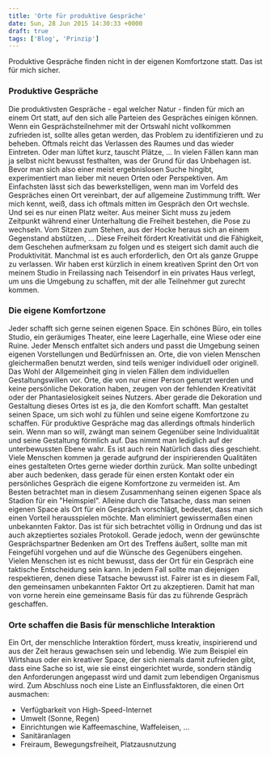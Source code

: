 ```yaml
---
title: 'Orte für produktive Gespräche'
date: Sun, 28 Jun 2015 14:30:33 +0000
draft: true
tags: ['Blog', 'Prinzip']
---
```


Produktive Gespräche finden nicht in der eigenen Komfortzone statt. Das ist für mich sicher.

### Produktive Gespräche

Die produktivsten Gespräche - egal welcher Natur - finden für mich an einem Ort statt, auf den sich alle Parteien des Gespräches einigen können. Wenn ein Gesprächsteilnehmer mit der Ortswahl nicht vollkommen zufrieden ist, sollte alles getan werden, das Problem zu identifizieren und zu beheben. Oftmals reicht das Verlassen des Raumes und das wieder Eintreten. Oder man lüftet kurz, tauscht Plätze, ... In vielen Fällen kann man ja selbst nicht bewusst festhalten, was der Grund für das Unbehagen ist. Bevor man sich also einer meist ergebnislosen Suche hingibt, experimentiert man lieber mit neuen Orten oder Perspektiven. Am Einfachsten lässt sich das bewerkstelligen, wenn man im Vorfeld des Gespräches einen Ort vereinbart, der auf allgemeine Zustimmung trifft. Wer mich kennt, weiß, dass ich oftmals mitten im Gespräch den Ort wechsle. Und sei es nur einen Platz weiter. Aus meiner Sicht muss zu jedem Zeitpunkt während einer Unterhaltung die Freiheit bestehen, die Pose zu wechseln. Vom Sitzen zum Stehen, aus der Hocke heraus sich an einem Gegenstand abstützen, ... Diese Freiheit fördert Kreativität und die Fähigkeit, dem Geschehen aufmerksam zu folgen und es steigert sich damit auch die Produktivität. Manchmal ist es auch erforderlich, den Ort als ganze Gruppe zu verlassen. Wir haben erst kürzlich in einem kreativen Sprint den Ort von meinem Studio in Freilassing nach Teisendorf in ein privates Haus verlegt, um uns die Umgebung zu schaffen, mit der alle Teilnehmer gut zurecht kommen.

### Die eigene Komfortzone

Jeder schafft sich gerne seinen eigenen Space. Ein schönes Büro, ein tolles Studio, ein geräumiges Theater, eine leere Lagerhalle, eine Wiese oder eine Ruine. Jeder Mensch entfaltet sich anders und passt die Umgebung seinen eigenen Vorstellungen und Bedürfnissen an. Orte, die von vielen Menschen gleichermaßen benutzt werden, sind teils weniger individuell oder originell. Das Wohl der Allgemeinheit ging in vielen Fällen dem individuellen Gestaltungswillen vor. Orte, die von nur einer Person genutzt werden und keine persönliche Dekoration haben, zeugen von der fehlenden Kreativität oder der Phantasielosigkeit seines Nutzers. Aber gerade die Dekoration und Gestaltung dieses Ortes ist es ja, die den Komfort schafft. Man gestaltet seinen Space, um sich wohl zu fühlen und seine eigene Komfortzone zu schaffen. Für produktive Gespräche mag das allerdings oftmals hinderlich sein. Wenn man so will, zwängt man seinem Gegenüber seine Individualität und seine Gestaltung förmlich auf. Das nimmt man lediglich auf der unterbewussten Ebene wahr. Es ist auch rein Natürlich dass dies geschieht. Viele Menschen kommen ja gerade aufgrund der inspirierenden Qualitäten eines gestalteten Ortes gerne wieder dorthin zurück. Man sollte unbedingt aber auch bedenken, dass gerade für einen ersten Kontakt oder ein persönliches Gespräch die eigene Komfortzone zu vermeiden ist. Am Besten betrachtet man in diesem Zusammenhang seinen eigenen Space als Stadion für ein "Heimspiel". Alleine durch die Tatsache, dass man seinen eigenen Space als Ort für ein Gespräch vorschlägt, bedeutet, dass man sich einen Vorteil herausspielen möchte. Man eliminiert gewissermaßen einen unbekannten Faktor. Das ist für sich betrachtet völlig in Ordnung und das ist auch akzeptiertes soziales Protokoll. Gerade jedoch, wenn der gewünschte Gesprächspartner Bedenken am Ort des Treffens äußert, sollte man mit Feingefühl vorgehen und auf die Wünsche des Gegenübers eingehen. Vielen Menschen ist es nicht bewusst, dass der Ort für ein Gespräch eine taktische Entscheidung sein kann. In jedem Fall sollte man diejenigen respektieren, denen diese Tatsache bewusst ist. Fairer ist es in diesem Fall, den gemeinsamen unbekannten Faktor Ort zu akzeptieren. Damit hat man von vorne herein eine gemeinsame Basis für das zu führende Gespräch geschaffen.

### Orte schaffen die Basis für menschliche Interaktion

Ein Ort, der menschliche Interaktion fördert, muss kreativ, inspirierend und aus der Zeit heraus gewachsen sein und lebendig. Wie zum Beispiel ein Wirtshaus oder ein kreativer Space, der sich niemals damit zufrieden gibt, dass eine Sache so ist, wie sie einst eingerichtet wurde, sondern ständig den Anforderungen angepasst wird und damit zum lebendigen Organismus wird. Zum Abschluss noch eine Liste an Einflussfaktoren, die einen Ort ausmachen:

*   Verfügbarkeit von High-Speed-Internet
*   Umwelt (Sonne, Regen)
*   Einrichtungen wie Kaffeemaschine, Waffeleisen, ...
*   Sanitäranlagen
*   Freiraum, Bewegungsfreiheit, Platzausnutzung